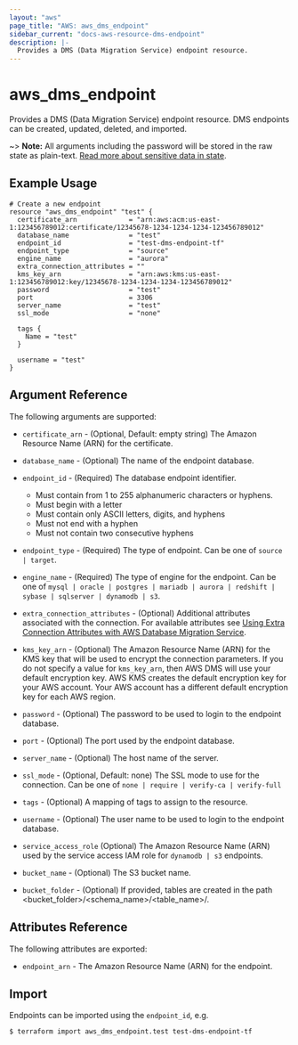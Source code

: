 ```yaml
---
layout: "aws"
page_title: "AWS: aws_dms_endpoint"
sidebar_current: "docs-aws-resource-dms-endpoint"
description: |-
  Provides a DMS (Data Migration Service) endpoint resource.
---
```


# aws_dms_endpoint

Provides a DMS (Data Migration Service) endpoint resource. DMS endpoints can be created, updated, deleted, and imported.

~> **Note:** All arguments including the password will be stored in the raw state as plain-text.
[Read more about sensitive data in state](/docs/state/sensitive-data.html).

## Example Usage

```hcl
# Create a new endpoint
resource "aws_dms_endpoint" "test" {
  certificate_arn             = "arn:aws:acm:us-east-1:123456789012:certificate/12345678-1234-1234-1234-123456789012"
  database_name               = "test"
  endpoint_id                 = "test-dms-endpoint-tf"
  endpoint_type               = "source"
  engine_name                 = "aurora"
  extra_connection_attributes = ""
  kms_key_arn                 = "arn:aws:kms:us-east-1:123456789012:key/12345678-1234-1234-1234-123456789012"
  password                    = "test"
  port                        = 3306
  server_name                 = "test"
  ssl_mode                    = "none"

  tags {
    Name = "test"
  }

  username = "test"
}
```

## Argument Reference

The following arguments are supported:

* `certificate_arn` - (Optional, Default: empty string) The Amazon Resource Name (ARN) for the certificate.
* `database_name` - (Optional) The name of the endpoint database.
* `endpoint_id` - (Required) The database endpoint identifier.

    - Must contain from 1 to 255 alphanumeric characters or hyphens.
    - Must begin with a letter
    - Must contain only ASCII letters, digits, and hyphens
    - Must not end with a hyphen
    - Must not contain two consecutive hyphens

* `endpoint_type` - (Required) The type of endpoint. Can be one of `source | target`.
* `engine_name` - (Required) The type of engine for the endpoint. Can be one of `mysql | oracle | postgres | mariadb | aurora | redshift | sybase | sqlserver | dynamodb | s3`.
* `extra_connection_attributes` - (Optional) Additional attributes associated with the connection. For available attributes see [Using Extra Connection Attributes with AWS Database Migration Service](http://docs.aws.amazon.com/dms/latest/userguide/CHAP_Introduction.ConnectionAttributes.html).
* `kms_key_arn` - (Optional) The Amazon Resource Name (ARN) for the KMS key that will be used to encrypt the connection parameters. If you do not specify a value for `kms_key_arn`, then AWS DMS will use your default encryption key. AWS KMS creates the default encryption key for your AWS account. Your AWS account has a different default encryption key for each AWS region.
* `password` - (Optional) The password to be used to login to the endpoint database.
* `port` - (Optional) The port used by the endpoint database.
* `server_name` - (Optional) The host name of the server.
* `ssl_mode` - (Optional, Default: none) The SSL mode to use for the connection. Can be one of `none | require | verify-ca | verify-full`
* `tags` - (Optional) A mapping of tags to assign to the resource.
* `username` - (Optional) The user name to be used to login to the endpoint database.
* `service_access_role` (Optional) The Amazon Resource Name (ARN) used by the service access IAM role for `dynamodb | s3` endpoints.
* `bucket_name` - (Optional) The S3 bucket name.
* `bucket_folder` - (Optional) If provided, tables are created in the path <bucket_folder>/<schema_name>/<table_name>/.

## Attributes Reference

The following attributes are exported:

* `endpoint_arn` - The Amazon Resource Name (ARN) for the endpoint.

## Import

Endpoints can be imported using the `endpoint_id`, e.g.

```
$ terraform import aws_dms_endpoint.test test-dms-endpoint-tf
```
